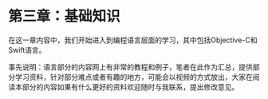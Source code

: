 # 第三章：基础知识

在这一章内容中，我们开始进入到编程语言层面的学习，其中包括Objective-C和Swift语言。



事先说明：语言部分的内容网上有非常的教程和例子，笔者在此作为汇总，提供部分学习资料，针对部分难点或者有趣的地方，可能会以视频的方式放出，大家在阅读本部分的内容如果有什么更好的资料欢迎随时与我联系，提出修改意见。





